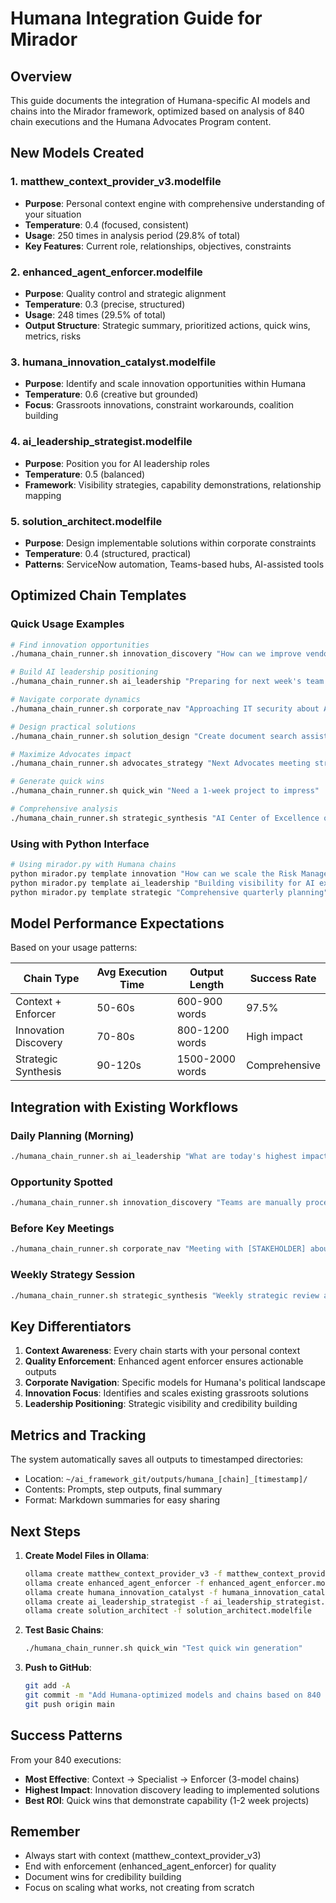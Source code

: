 # Humana Integration Guide for Mirador

## Overview

This guide documents the integration of Humana-specific AI models and chains into the Mirador framework, optimized based on analysis of 840 chain executions and the Humana Advocates Program content.

## New Models Created

### 1. **matthew_context_provider_v3.modelfile**
- **Purpose**: Personal context engine with comprehensive understanding of your situation
- **Temperature**: 0.4 (focused, consistent)
- **Usage**: 250 times in analysis period (29.8% of total)
- **Key Features**: Current role, relationships, objectives, constraints

### 2. **enhanced_agent_enforcer.modelfile**
- **Purpose**: Quality control and strategic alignment
- **Temperature**: 0.3 (precise, structured)
- **Usage**: 248 times (29.5% of total)
- **Output Structure**: Strategic summary, prioritized actions, quick wins, metrics, risks

### 3. **humana_innovation_catalyst.modelfile**
- **Purpose**: Identify and scale innovation opportunities within Humana
- **Temperature**: 0.6 (creative but grounded)
- **Focus**: Grassroots innovations, constraint workarounds, coalition building

### 4. **ai_leadership_strategist.modelfile**
- **Purpose**: Position you for AI leadership roles
- **Temperature**: 0.5 (balanced)
- **Framework**: Visibility strategies, capability demonstrations, relationship mapping

### 5. **solution_architect.modelfile**
- **Purpose**: Design implementable solutions within corporate constraints
- **Temperature**: 0.4 (structured, practical)
- **Patterns**: ServiceNow automation, Teams-based hubs, AI-assisted tools

## Optimized Chain Templates

### Quick Usage Examples

```bash
# Find innovation opportunities
./humana_chain_runner.sh innovation_discovery "How can we improve vendor onboarding?"

# Build AI leadership positioning
./humana_chain_runner.sh ai_leadership "Preparing for next week's team meeting"

# Navigate corporate dynamics
./humana_chain_runner.sh corporate_nav "Approaching IT security about AI tools"

# Design practical solutions
./humana_chain_runner.sh solution_design "Create document search assistant"

# Maximize Advocates impact
./humana_chain_runner.sh advocates_strategy "Next Advocates meeting strategy"

# Generate quick wins
./humana_chain_runner.sh quick_win "Need a 1-week project to impress"

# Comprehensive analysis
./humana_chain_runner.sh strategic_synthesis "AI Center of Excellence opportunity"
```

### Using with Python Interface

```python
# Using mirador.py with Humana chains
python mirador.py template innovation "How can we scale the Risk Management automation success?"
python mirador.py template ai_leadership "Building visibility for AI expertise"
python mirador.py template strategic "Comprehensive quarterly planning"
```

## Model Performance Expectations

Based on your usage patterns:

| Chain Type | Avg Execution Time | Output Length | Success Rate |
|------------|-------------------|---------------|--------------|
| Context + Enforcer | 50-60s | 600-900 words | 97.5% |
| Innovation Discovery | 70-80s | 800-1200 words | High impact |
| Strategic Synthesis | 90-120s | 1500-2000 words | Comprehensive |

## Integration with Existing Workflows

### Daily Planning (Morning)
```bash
./humana_chain_runner.sh ai_leadership "What are today's highest impact actions given my calendar and priorities?"
```

### Opportunity Spotted
```bash
./humana_chain_runner.sh innovation_discovery "Teams are manually processing [SPECIFIC TASK]"
```

### Before Key Meetings
```bash
./humana_chain_runner.sh corporate_nav "Meeting with [STAKEHOLDER] about [TOPIC]"
```

### Weekly Strategy Session
```bash
./humana_chain_runner.sh strategic_synthesis "Weekly strategic review and planning"
```

## Key Differentiators

1. **Context Awareness**: Every chain starts with your personal context
2. **Quality Enforcement**: Enhanced agent enforcer ensures actionable outputs
3. **Corporate Navigation**: Specific models for Humana's political landscape
4. **Innovation Focus**: Identifies and scales existing grassroots solutions
5. **Leadership Positioning**: Strategic visibility and credibility building

## Metrics and Tracking

The system automatically saves all outputs to timestamped directories:
- Location: `~/ai_framework_git/outputs/humana_[chain]_[timestamp]/`
- Contents: Prompts, step outputs, final summary
- Format: Markdown summaries for easy sharing

## Next Steps

1. **Create Model Files in Ollama**:
   ```bash
   ollama create matthew_context_provider_v3 -f matthew_context_provider_v3.modelfile
   ollama create enhanced_agent_enforcer -f enhanced_agent_enforcer.modelfile
   ollama create humana_innovation_catalyst -f humana_innovation_catalyst.modelfile
   ollama create ai_leadership_strategist -f ai_leadership_strategist.modelfile
   ollama create solution_architect -f solution_architect.modelfile
   ```

2. **Test Basic Chains**:
   ```bash
   ./humana_chain_runner.sh quick_win "Test quick win generation"
   ```

3. **Push to GitHub**:
   ```bash
   git add -A
   git commit -m "Add Humana-optimized models and chains based on 840 execution analysis"
   git push origin main
   ```

## Success Patterns

From your 840 executions:
- **Most Effective**: Context → Specialist → Enforcer (3-model chains)
- **Highest Impact**: Innovation discovery leading to implemented solutions
- **Best ROI**: Quick wins that demonstrate capability (1-2 week projects)

## Remember

- Always start with context (matthew_context_provider_v3)
- End with enforcement (enhanced_agent_enforcer) for quality
- Document wins for credibility building
- Focus on scaling what works, not creating from scratch